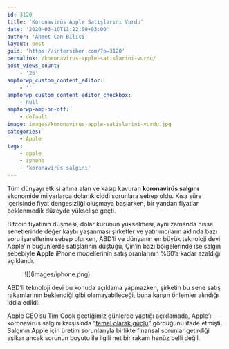 ```yaml
---
id: 3120
title: 'Koronavirüs Apple Satışlarını Vurdu'
date: '2020-03-10T11:22:00+03:00'
author: 'Ahmet Can Bilici'
layout: post
guid: 'https://intersiber.com/?p=3120'
permalink: /koronavirus-apple-satislarini-vurdu/
post_views_count:
    - '26'
ampforwp_custom_content_editor:
    - ''
ampforwp_custom_content_editor_checkbox:
    - null
ampforwp-amp-on-off:
    - default
image: images/koronavirus-apple-satislarini-vurdu.jpg
categories:
    - Apple
tags:
    - apple
    - iphone
    - 'koronavirüs salgını'
---
```


Tüm dünyayı etkisi altına alan ve kasıp kavuran **koronavirüs salgını** ekonomide milyarlarca dolarlık ciddi sorunlara sebep oldu. Kısa süre içerisinde fiyat dengesizliği oluşmaya başlarken, bir yandan fiyatlar beklenmedik düzeyde yükselişe geçti.

Bitcoin fiyatının düşmesi, dolar kurunun yükselmesi, aynı zamanda hisse senetlerinde değer kaybı yaşanması şirketler ve yatırımcıların aklında bazı soru işaretlerine sebep olurken, ABD’li ve dünyanın en büyük teknoloji devi Apple’ın bugünlerde satışlarının düştüğü, Çin’in bazı bölgelerinde ise salgın sebebiyle **Apple** iPhone modellerinin satış oranlarının %60’a kadar azaldığı açıklandı.

<figure class="wp-block-image size-large">![](images/iphone.png)</figure>ABD’li teknoloji devi bu konuda açıklama yapmazken, şirketin bu sene satış rakamlarının beklendiği gibi olamayabileceği, buna karşın önlemler alındığı iddia edildi.

Apple CEO’su Tim Cook geçtiğimiz günlerde yaptığı açıklamada, Apple’ı koronavirüs salgını karşısında “[temel olarak güçlü](https://intersiber.com/tim-cook-apple-i-koronavirus-tehdidi-karsisinda-temel-olarak-guclu-goruyor/)” gördüğünü ifade etmişti. Salgının Apple için üretim sorunlarıyla birlikte finansal sorunlar getirdiği aşikar ancak sorunun boyutu ile ilgili net bir rakam henüz belli değil.